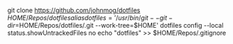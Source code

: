 git clone https://github.com/johnmog/dotfiles $HOME/Repos/dotfiles
alias dotfiles='/usr/bin/git --git-dir=$HOME/Repos/dotfiles/.git --work-tree=$HOME'
dotfiles config --local status.showUntrackedFiles no
echo "dotfiles" >> $HOME/Repos/.gitignore